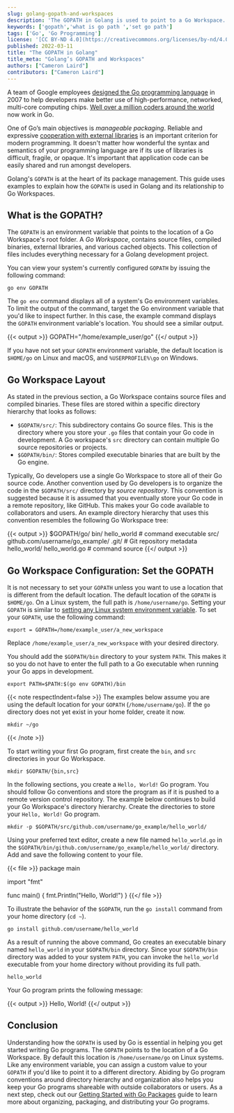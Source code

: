 ```yaml
---
slug: golang-gopath-and-workspaces
description: 'The GOPATH in Golang is used to point to a Go Workspace. The Go Workspace is where you store your Go source code and binary executables. This guide takes a deep dive into the GOPATH.'
keywords: ['gopath','what is go path ','set go path']
tags: ['Go', 'Go Programming']
license: '[CC BY-ND 4.0](https://creativecommons.org/licenses/by-nd/4.0)'
published: 2022-03-11
title: "The GOPATH in Golang"
title_meta: "Golang’s GOPATH and Workspaces"
authors: ["Cameron Laird"]
contributors: ["Cameron Laird"]
---
```


A team of Google employees [designed the Go programming language](https://qarea.com/blog/the-evolution-of-go-a-history-of-success) in 2007 to help developers make better use of high-performance, networked, multi-core computing chips. [Well over a million coders around the world](https://research.swtch.com/gophercount) now work in Go.

One of Go’s main objectives is *manageable packaging*. Reliable and expressive [cooperation with external libraries](https://www.freecodecamp.org/news/code-dependencies-are-the-devil-35ed28b556d/) is an important criterion for modern programming. It doesn't matter how wonderful the syntax and semantics of your programming language are if its use of libraries is difficult, fragile, or opaque. It's important that application code can be easily shared and run amongst developers.

Golang's `GOPATH` is at the heart of its package management. This guide uses examples to explain how the `GOPATH` is used in Golang and its relationship to Go Workspaces.

## What is the GOPATH?

The `GOPATH` is an environment variable that points to the location of a Go Workspace's root folder. A *Go Workspace*, contains source files, compiled binaries, external libraries, and various cached objects. This collection of files includes everything necessary for a Golang development project.

You can view your system's currently configured `GOPATH` by issuing the following command:

    go env GOPATH

The `go env` command displays all of a system's Go environment variables. To limit the output of the command, target the Go environment variable that you'd like to inspect further. In this case, the example command displays the `GOPATH` environment variable's location. You should see a similar output.

{{< output >}}
    GOPATH="/home/example_user/go"
{{</ output >}}

If you have not set your `GOPATH` environment variable, the default location is `$HOME/go` on Linux and macOS, and `%USERPROFILE%\go` on Windows.

## Go Workspace Layout

As stated in the previous section, a Go Workspace contains source files and compiled binaries. These files are stored within a specific directory hierarchy that looks as follows:

- `$GOPATH/src/`: This subdirectory contains Go source files. This is the directory where you store your `.go` files that contain your Go code in development. A Go workspace's `src` directory can contain multiple Go source repositories or projects.
- `$GOPATH/bin/`: Stores compiled executable binaries that are built by the Go engine.

Typically, Go developers use a single Go Workspace to store all of their Go source code. Another convention used by Go developers is to organize the code in the `$GOPATH/src/` directory by *source repository*. This convention is suggested because it is assumed that you eventually store your Go code in a remote repository, like GitHub. This makes your Go code available to collaborators and users. An example directory hierarchy that uses this convention resembles the following Go Workspace tree:

{{< output >}}
$GOPATH/go/
           bin/
               hello_world                          # command executable
           src/
               github.com/username/go_example/
                   .git/                            # Git repository metadata
               hello_world/
                   hello_world.go                   # command source
{{</ output >}}

## Go Workspace Configuration: Set the GOPATH

It is not necessary to set your `GOPATH` unless you want to use a location that is different from the default location. The default location of the `GOPATH` is `$HOME/go`. On a Linux system, the full path is `/home/username/go`. Setting your `GOPATH` is similar to [setting any Linux system environment variable](/docs/guides/how-to-set-linux-environment-variables/). To set your `GOPATH`, use the following command:

    export = GOPATH=/home/example_user/a_new_workspace

Replace `/home/example_user/a_new_workspace` with your desired directory.

You should add the `$GOPATH/bin` directory to your system `PATH`. This makes it so you do not have to enter the full path to a Go executable when running your Go apps in development.

    export PATH=$PATH:$(go env GOPATH)/bin

{{< note respectIndent=false >}}
The examples below assume you are using the default location for your `GOPATH` (`/home/username/go`). If the `go` directory does not yet exist in your home folder, create it now.

    mkdir ~/go
{{< /note >}}

To start writing your first Go program, first create the `bin`, and `src` directories in your Go Workspace.

    mkdir $GOPATH/{bin,src}

In the following sections, you create a `Hello, World!` Go program. You should follow Go conventions and store the program as if it is pushed to a remote version control repository. The example below continues to build your Go Workspace's directory hierarchy. Create the directories to store your `Hello, World!` Go program.

    mkdir -p $GOPATH/src/github.com/username/go_example/hello_world/

Using your preferred text editor, create a new file named `hello_world.go` in the `$GOPATH/bin/github.com/username/go_example/hello_world/` directory. Add and save the following content to your file.

{{< file >}}
package main

import "fmt"

func main() {
    fmt.Println("Hello, World!")
}
{{</ file >}}

To illustrate the behavior of the `$GOPATH`, run the `go install` command from your home directory (`cd ~`).

    go install github.com/username/hello_world

As a result of running the above command, Go creates an executable binary named `hello_world` in your `$GOPATH/bin` directory. Since your `$GOPATH/bin` directory was added to your system `PATH`, you can invoke the `hello_world` executable from your home directory without providing its full path.

    hello_world

Your Go program prints the following message:

{{< output >}}
Hello, World!
{{</ output >}}

## Conclusion

Understanding how the `GOPATH` is used by Go is essential in helping you get started writing Go programs. The `GOPATH` points to the location of a Go Workspace. By default this location is `/home/username/go` on Linux systems. Like any environment variable, you can assign a custom value to your `GOPATH` if you'd like to point it to a different directory. Abiding by Go program conventions around directory hierarchy and organization also helps you keep your Go programs shareable with outside collaborators or users. As a next step, check out our [Getting Started with Go Packages](/docs/guides/getting-started-with-go-packages/) guide to learn more about organizing, packaging, and distributing your Go programs.







